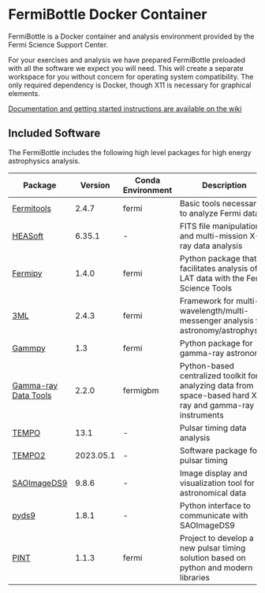 # FermiBottle Docker Container

FermiBottle is a Docker container and analysis environment provided by the Fermi Science Support Center. 

For your exercises and analysis we have prepared FermiBottle preloaded with all the software we expect you will need. This will create a separate workspace for you without concern for operating system compatibility. The only required dependency is Docker, though X11 is necessary for graphical elements.

[Documentation and getting started instructions are available on the wiki](https://github.com/fermi-lat/FermiBottle/wiki)

## Included Software

The FermiBottle includes the following high level packages for high energy astrophysics analysis.

| Package                                                              | Version   | Conda Environment | Description |
| -------                                                              | -------   | ----------------- | ----------------- |
| [Fermitools](https://github.com/fermi-lat/Fermitools-conda/wiki)     | 2.4.7    | fermi             | Basic tools necessary to analyze Fermi data|
| [HEASoft](https://heasarc.gsfc.nasa.gov/lheasoft/)                   | 6.35.1    | -                 | FITS file manipulation and multi-mission X-ray data analysis|
| [Fermipy](https://fermipy.readthedocs.io/en/latest/)                 | 1.4.0     | fermi             | Python package that facilitates analysis of LAT data with the Fermi Science Tools |
| [3ML](https://github.com/threeml/threeML)                            | 2.4.3     | fermi             | Framework for multi-wavelength/multi-messenger analysis for astronomy/astrophysics|
| [Gammpy](https://gammapy.org/)                                       | 1.3       | fermi             | Python package for gamma-ray astronomy |
| [Gamma-ray Data Tools](https://fermi.gsfc.nasa.gov/ssc/data/analysis/gbm/) | 2.2.0     | fermigbm          | Python-based centralized toolkit for analyzing data from space-based hard X-ray and gamma-ray instruments|
| [TEMPO](http://tempo.sourceforge.net/)                               | 13.1      | -                 | Pulsar timing data analysis|
| [TEMPO2](https://www.atnf.csiro.au/research/pulsar/tempo2/)          | 2023.05.1 | -                 | Software package for pulsar timing|
| [SAOImageDS9](https://github.com/SAOImageDS9/SAOImageDS9)            | 9.8.6     | -                 | Image display and visualization tool for astronomical data|
| [pyds9](http://hea-www.harvard.edu/RD/pyds9/)                        | 1.8.1     | -                 | Python interface to communicate with SAOImageDS9|
| [PINT](https://pypi.org/project/pint-pulsar/)                        | 1.1.3       | fermi             | Project to develop a new pulsar timing solution based on python and modern libraries |

<!-- | [GSpec](https://fermi.gsfc.nasa.gov/ssc/data/analysis/gbm/)          | 0.9.1     | fermigbm          | GBM data analysis via a user-interactive GUI | -->
<!-- | [PRESTO](https://github.com/scottransom/presto)                      | 4.0       | -                 | Large suite of pulsar search and analysis software| -->
<!-- | [naima](https://naima.readthedocs.io/en/latest/)                     | 0.8.4     | fermi             | Python package for computation of non-thermal radiation from relativistic particle populations | -->

